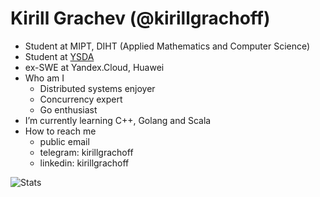 # Kirill Grachev (@kirillgrachoff)
- Student at MIPT, DIHT (Applied Mathematics and Computer Science)
- Student at [YSDA](shad.yandex.ru)
- ex-SWE at Yandex.Cloud, Huawei
- Who am I
  - Distributed systems enjoyer
  - Concurrency expert
  - Go enthusiast
- I’m currently learning C++, Golang and Scala
- How to reach me
  - public email
  - telegram: kirillgrachoff
  - linkedin: kirillgrachoff

![Stats](https://github-readme-stats.vercel.app/api?username=kirillgrachoff&count_private=true&show_icons=true&theme=highcontrast)
